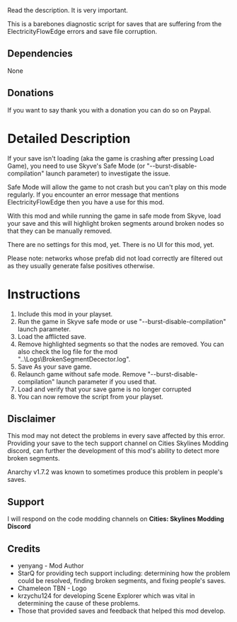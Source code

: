 Read the description. It is very important.

This is a barebones diagnostic script for saves that are suffering from the ElectricityFlowEdge errors and save file corruption. 

## Dependencies
None

## Donations
If you want to say thank you with a donation you can do so on Paypal.

# Detailed Description
If your save isn't loading (aka the game is crashing after pressing Load Game), you need to use Skyve's Safe Mode (or "--burst-disable-compilation" launch parameter) to investigate the issue. 

Safe Mode will allow the game to not crash but you can't play on this mode regularly. If you encounter an error message that mentions ElectricityFlowEdge then you have a use for this mod.

With this mod and while running the game in safe mode from Skyve, load your save and this will highlight broken segments around broken nodes so that they can be manually removed.

There are no settings for this mod, yet. There is no UI for this mod, yet.

Please note: networks whose prefab did not load correctly are filtered out as they usually generate false positives otherwise.
  
# Instructions

1. Include this mod in your playset.
2. Run the game in Skyve safe mode or use "--burst-disable-compilation" launch parameter. 
3. Load the afflicted save. 
4. Remove highlighted segments so that the nodes are removed. You can also check the log file for the mod "..\Logs\BrokenSegmentDecector.log".
5. Save As your save game.
6. Relaunch game without safe mode. Remove "--burst-disable-compilation" launch parameter if you used that.
7. Load and verify that your save game is no longer corrupted 
8. You can now remove the script from your playset.  

## Disclaimer
This mod may not detect the problems in every save affected by this error. Providing your save to the tech support channel on Cities Skylines Modding discord, can further the development of this mod's ability to detect more broken segments.

Anarchy v1.7.2 was known to sometimes produce this problem in people's saves. 

## Support
I will respond on the code modding channels on **Cities: Skylines Modding Discord**

## Credits 
* yenyang - Mod Author
* StarQ for providing tech support including: determining how the problem could be resolved, finding broken segments, and fixing people's saves.
* Chameleon TBN - Logo
* krzychu124 for developing Scene Explorer which was vital in determining the cause of these problems.
* Those that provided saves and feedback that helped this mod develop.